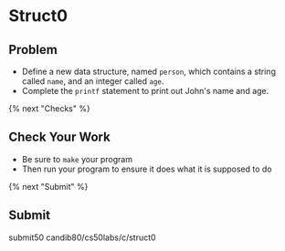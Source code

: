 # Struct0

## Problem

* Define a new data structure, named `person`, which contains a string called `name`, and an integer called `age`.
* Complete the `printf` statement to print out John's name and age.

{% next "Checks" %}

## Check Your Work

- Be sure to `make` your program
- Then run your program to ensure it does what it is supposed to do

{% next "Submit" %}

## Submit

submit50 candib80/cs50labs/c/struct0